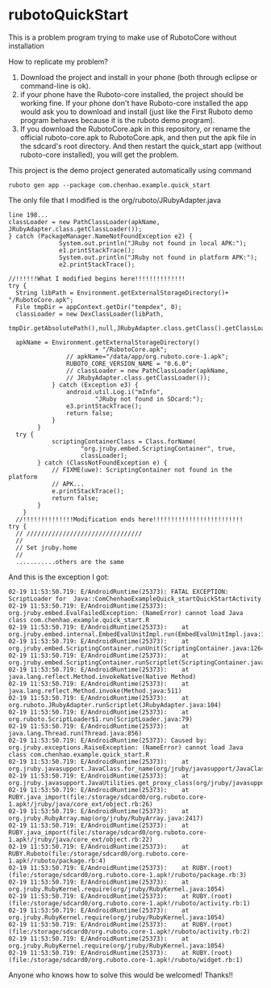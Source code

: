 rubotoQuickStart
================

This is a problem program trying to make use of RubotoCore without installation


How to replicate my problem?

1. Download the project and install in your phone (both through eclipse or command-line is ok).
2. if your phone have the Ruboto-core installed, the project should be working fine.  If your phone don't have Ruboto-core installed the app would ask you to download and install (just like the First Ruboto demo program behaves because it is the ruboto demo program).
3. If you download the RubotoCore.apk in this repository, or rename the official ruboto-core.apk to RubotoCore.apk, and then put the apk file in the sdcard's root directory. And then restart the quick_start app (without ruboto-core installed), you will get the problem.


This project is the demo project generated automatically using command

    ruboto gen app --package com.chenhao.example.quick_start

The only file that I modified is the org/ruboto/JRubyAdapter.java

    line 198...
    classLoader = new PathClassLoader(apkName,
    JRubyAdapter.class.getClassLoader());
    } catch (PackageManager.NameNotFoundException e2) {
                  System.out.println("JRuby not found in local APK:");
                  e1.printStackTrace();
                  System.out.println("JRuby not found in platform APK:");
                  e2.printStackTrace();
                  
    //!!!!!!What I modified begins here!!!!!!!!!!!!!!
    try {
      String libPath = Environment.getExternalStorageDirectory()+ "/RubotoCore.apk";
      File tmpDir = appContext.getDir("tempdex", 0);
      classLoader = new DexClassLoader(libPath,
      tmpDir.getAbsolutePath(),null,JRubyAdapter.class.getClass().getClassLoader());
      
      apkName = Environment.getExternalStorageDirectory()
                            + "/RubotoCore.apk";
                    // apkName="/data/app/org.ruboto.core-1.apk";
                    RUBOTO_CORE_VERSION_NAME = "0.6.0";
                    // classLoader = new PathClassLoader(apkName,
                    // JRubyAdapter.class.getClassLoader());
                } catch (Exception e3) {
                    android.util.Log.i("mInfo",
                            "JRuby not found in SDcard:");
                    e3.printStackTrace();
                    return false;
                }
            }
      try {
                scriptingContainerClass = Class.forName(
                        "org.jruby.embed.ScriptingContainer", true,
                        classLoader);
            } catch (ClassNotFoundException e) {
                // FIXME(uwe): ScriptingContainer not found in the platform
                // APK...
                e.printStackTrace();
                return false;
            }
        }
      //!!!!!!!!!!!!!!Modification ends here!!!!!!!!!!!!!!!!!!!!!!!!!
    try {
      // ////////////////////////////////
      //
      // Set jruby.home
      //
      ...........others are the same
  
And this is the exception I got:

    02-19 11:53:50.719: E/AndroidRuntime(25373): FATAL EXCEPTION: ScriptLoader for  Java::ComChenhaoExampleQuick_startQuickStartActivity
    02-19 11:53:50.719: E/AndroidRuntime(25373): org.jruby.embed.EvalFailedException: (NameError) cannot load Java class com.chenhao.example.quick_start.R
    02-19 11:53:50.719: E/AndroidRuntime(25373): 	at org.jruby.embed.internal.EmbedEvalUnitImpl.run(EmbedEvalUnitImpl.java:133)
    02-19 11:53:50.719: E/AndroidRuntime(25373): 	at org.jruby.embed.ScriptingContainer.runUnit(ScriptingContainer.java:1264)
    02-19 11:53:50.719: E/AndroidRuntime(25373): 	at org.jruby.embed.ScriptingContainer.runScriptlet(ScriptingContainer.java:1257)
    02-19 11:53:50.719: E/AndroidRuntime(25373): 	at java.lang.reflect.Method.invokeNative(Native Method)
    02-19 11:53:50.719: E/AndroidRuntime(25373): 	at java.lang.reflect.Method.invoke(Method.java:511)
    02-19 11:53:50.719: E/AndroidRuntime(25373): 	at org.ruboto.JRubyAdapter.runScriptlet(JRubyAdapter.java:104)
    02-19 11:53:50.719: E/AndroidRuntime(25373): 	at org.ruboto.ScriptLoader$1.run(ScriptLoader.java:79)
    02-19 11:53:50.719: E/AndroidRuntime(25373): 	at java.lang.Thread.run(Thread.java:856)
    02-19 11:53:50.719: E/AndroidRuntime(25373): Caused by: org.jruby.exceptions.RaiseException: (NameError) cannot load Java class com.chenhao.example.quick_start.R
    02-19 11:53:50.719: E/AndroidRuntime(25373): 	at org.jruby.javasupport.JavaClass.for_name(org/jruby/javasupport/JavaClass.java:1242)
    02-19 11:53:50.719: E/AndroidRuntime(25373): 	at org.jruby.javasupport.JavaUtilities.get_proxy_class(org/jruby/javasupport/JavaUtilities.java:34)
    02-19 11:53:50.719: E/AndroidRuntime(25373): 	at RUBY.java_import(file:/storage/sdcard0/org.ruboto.core-1.apk!/jruby/java/core_ext/object.rb:26)
    02-19 11:53:50.719: E/AndroidRuntime(25373): 	at org.jruby.RubyArray.map(org/jruby/RubyArray.java:2417)
    02-19 11:53:50.719: E/AndroidRuntime(25373): 	at RUBY.java_import(file:/storage/sdcard0/org.ruboto.core-1.apk!/jruby/java/core_ext/object.rb:22)
    02-19 11:53:50.719: E/AndroidRuntime(25373): 	at RUBY.Ruboto(file:/storage/sdcard0/org.ruboto.core-1.apk!/ruboto/package.rb:4)
    02-19 11:53:50.719: E/AndroidRuntime(25373): 	at RUBY.(root)(file:/storage/sdcard0/org.ruboto.core-1.apk!/ruboto/package.rb:3)
    02-19 11:53:50.719: E/AndroidRuntime(25373): 	at org.jruby.RubyKernel.require(org/jruby/RubyKernel.java:1054)
    02-19 11:53:50.719: E/AndroidRuntime(25373): 	at RUBY.(root)(file:/storage/sdcard0/org.ruboto.core-1.apk!/ruboto/activity.rb:1)
    02-19 11:53:50.719: E/AndroidRuntime(25373): 	at org.jruby.RubyKernel.require(org/jruby/RubyKernel.java:1054)
    02-19 11:53:50.719: E/AndroidRuntime(25373): 	at RUBY.(root)(file:/storage/sdcard0/org.ruboto.core-1.apk!/ruboto/activity.rb:2)
    02-19 11:53:50.719: E/AndroidRuntime(25373): 	at org.jruby.RubyKernel.require(org/jruby/RubyKernel.java:1054)
    02-19 11:53:50.719: E/AndroidRuntime(25373): 	at RUBY.(root)(file:/storage/sdcard0/org.ruboto.core-1.apk!/ruboto/widget.rb:1)
  
Anyone who knows how to solve this would be welcomed! Thanks!!
